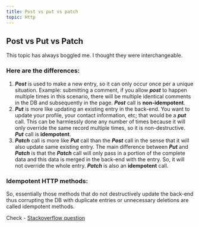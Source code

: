 ```yaml
---
title: Post vs put vs patch
topic: Http
---
```

## Post vs Put vs Patch

This topic has always boggled me. I thought they were interchangeable.

### Here are the differences:

1. ***Post*** is used to make a new entry, so it can only occur once per a unique situation. Example: submitting a comment, if you allow ***post*** to happen multiple times in this scenario, there will be multiple identical comments in the DB and subsequently in the page. ***Post*** call is **non-idempotent**.
2. ***Put*** is more like updating an existing entry in the back-end. You want to update your profile, your contact information, etc; that would be a ***put*** call. This can be harmlessly done any number of times because it will only override the same record multiple times, so it is non-destructive. ***Put*** call is **idempotent**.
3. ***Patch*** call is more like ***Put*** call than the ***Post*** call in the sense that it will also update same existing entry. The main difference between ***Put*** and ***Patch*** is that the ***Patch*** call will only pass in a portion of the complete data and this data is merged in the back-end with the entry. So, it will not override the whole entry. ***Patch*** is also an **idempotent** call.

### Idempotent HTTP methods:

So, essentially those methods that do not destructively update the back-end thus corrupting the DB with duplicate entries or unnecessary deletions are called idempotent methods.

Check - [Stackoverflow question](https://stackoverflow.com/questions/45016234/what-is-idempotency-in-http-methods)